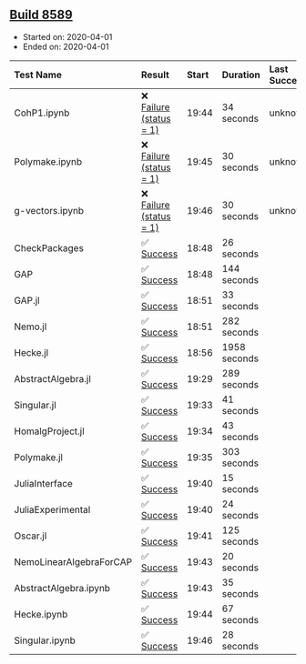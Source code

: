 ## [Build 8589](https://oscarci.mathematik.uni-kl.de/job/oscar/8589/)

* Started on: 2020-04-01
* Ended on: 2020-04-01

| Test Name    | Result | Start | Duration | Last Success | First Failure |
|:-------------|:-------|:------|:---------|:-------------|:--------------|
| CohP1.ipynb | ❌ [Failure (status = 1)](https://oscarci.mathematik.uni-kl.de/job/oscar/8589/artifact/logs/build-8589/CohP1.ipynb.log) | 19:44 | 34 seconds | unknown | unknown |
| Polymake.ipynb | ❌ [Failure (status = 1)](https://oscarci.mathematik.uni-kl.de/job/oscar/8589/artifact/logs/build-8589/Polymake.ipynb.log) | 19:45 | 30 seconds | unknown | unknown |
| g-vectors.ipynb | ❌ [Failure (status = 1)](https://oscarci.mathematik.uni-kl.de/job/oscar/8589/artifact/logs/build-8589/g-vectors.ipynb.log) | 19:46 | 30 seconds | unknown | unknown |
| CheckPackages | ✅ [Success](https://oscarci.mathematik.uni-kl.de/job/oscar/8589/artifact/logs/build-8589/CheckPackages.log) | 18:48 | 26 seconds |  |  |
| GAP | ✅ [Success](https://oscarci.mathematik.uni-kl.de/job/oscar/8589/artifact/logs/build-8589/GAP.log) | 18:48 | 144 seconds |  |  |
| GAP.jl | ✅ [Success](https://oscarci.mathematik.uni-kl.de/job/oscar/8589/artifact/logs/build-8589/GAP.jl.log) | 18:51 | 33 seconds |  |  |
| Nemo.jl | ✅ [Success](https://oscarci.mathematik.uni-kl.de/job/oscar/8589/artifact/logs/build-8589/Nemo.jl.log) | 18:51 | 282 seconds |  |  |
| Hecke.jl | ✅ [Success](https://oscarci.mathematik.uni-kl.de/job/oscar/8589/artifact/logs/build-8589/Hecke.jl.log) | 18:56 | 1958 seconds |  |  |
| AbstractAlgebra.jl | ✅ [Success](https://oscarci.mathematik.uni-kl.de/job/oscar/8589/artifact/logs/build-8589/AbstractAlgebra.jl.log) | 19:29 | 289 seconds |  |  |
| Singular.jl | ✅ [Success](https://oscarci.mathematik.uni-kl.de/job/oscar/8589/artifact/logs/build-8589/Singular.jl.log) | 19:33 | 41 seconds |  |  |
| HomalgProject.jl | ✅ [Success](https://oscarci.mathematik.uni-kl.de/job/oscar/8589/artifact/logs/build-8589/HomalgProject.jl.log) | 19:34 | 43 seconds |  |  |
| Polymake.jl | ✅ [Success](https://oscarci.mathematik.uni-kl.de/job/oscar/8589/artifact/logs/build-8589/Polymake.jl.log) | 19:35 | 303 seconds |  |  |
| JuliaInterface | ✅ [Success](https://oscarci.mathematik.uni-kl.de/job/oscar/8589/artifact/logs/build-8589/JuliaInterface.log) | 19:40 | 15 seconds |  |  |
| JuliaExperimental | ✅ [Success](https://oscarci.mathematik.uni-kl.de/job/oscar/8589/artifact/logs/build-8589/JuliaExperimental.log) | 19:40 | 24 seconds |  |  |
| Oscar.jl | ✅ [Success](https://oscarci.mathematik.uni-kl.de/job/oscar/8589/artifact/logs/build-8589/Oscar.jl.log) | 19:41 | 125 seconds |  |  |
| NemoLinearAlgebraForCAP | ✅ [Success](https://oscarci.mathematik.uni-kl.de/job/oscar/8589/artifact/logs/build-8589/NemoLinearAlgebraForCAP.log) | 19:43 | 20 seconds |  |  |
| AbstractAlgebra.ipynb | ✅ [Success](https://oscarci.mathematik.uni-kl.de/job/oscar/8589/artifact/logs/build-8589/AbstractAlgebra.ipynb.log) | 19:43 | 35 seconds |  |  |
| Hecke.ipynb | ✅ [Success](https://oscarci.mathematik.uni-kl.de/job/oscar/8589/artifact/logs/build-8589/Hecke.ipynb.log) | 19:44 | 67 seconds |  |  |
| Singular.ipynb | ✅ [Success](https://oscarci.mathematik.uni-kl.de/job/oscar/8589/artifact/logs/build-8589/Singular.ipynb.log) | 19:46 | 28 seconds |  |  |
